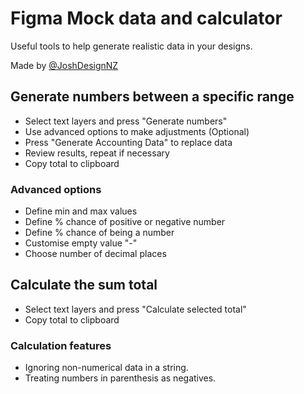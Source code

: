 # Figma Mock data and calculator
Useful tools to help generate realistic data in your designs.

Made by [@JoshDesignNZ](https://twitter.com/JoshDesignNZ) 

## Generate numbers between a specific range
* Select text layers and press "Generate numbers"
* Use advanced options to make adjustments (Optional)
* Press "Generate Accounting Data" to replace data
* Review results, repeat if necessary
* Copy total to clipboard

### Advanced options
* Define min and max values
* Define % chance of positive or negative number
* Define % chance of being a number
* Customise empty value "-"
* Choose number of decimal places

## Calculate the sum total
* Select text layers and press "Calculate selected total"
* Copy total to clipboard
 
### Calculation features
* Ignoring non-numerical data in a string.
* Treating numbers in parenthesis as negatives.
